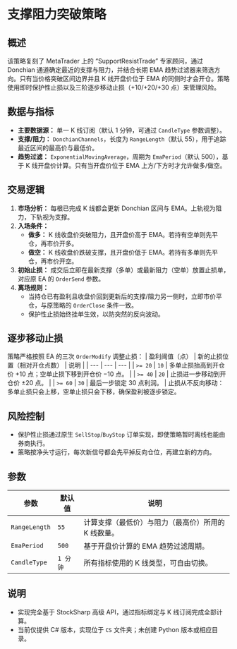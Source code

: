 # 支撑阻力突破策略

## 概述
该策略复刻了 MetaTrader 上的 “SupportResistTrade” 专家顾问，通过 Donchian 通道确定最近的支撑与阻力，并结合长期 EMA 趋势过滤器来筛选方向。只有当价格突破区间边界并且 K 线开盘价位于 EMA 的同侧时才会开仓。策略使用即时保护性止损以及三阶逐步移动止损（+10/+20/+30 点）来管理风险。

## 数据与指标
- **主要数据源：** 单一 K 线订阅（默认 1 分钟，可通过 `CandleType` 参数调整）。
- **支撑/阻力：** `DonchianChannels`，长度为 `RangeLength`（默认 55），用于追踪最近区间的最高价与最低价。
- **趋势过滤：** `ExponentialMovingAverage`，周期为 `EmaPeriod`（默认 500），基于 K 线开盘价计算。只有当开盘价位于 EMA 上方/下方时才允许做多/做空。

## 交易逻辑
1. **市场分析：** 每根已完成 K 线都会更新 Donchian 区间与 EMA。上轨视为阻力，下轨视为支撑。
2. **入场条件：**
   - **做多：** K 线收盘价突破阻力，且开盘价高于 EMA。若持有空单则先平仓，再市价开多。
   - **做空：** K 线收盘价跌破支撑，且开盘价低于 EMA。若持有多单则先平仓，再市价开空。
3. **初始止损：** 成交后立即在最新支撑（多单）或最新阻力（空单）放置止损单，对应原 EA 的 `OrderSend` 参数。
4. **离场规则：**
   - 当持仓已有盈利且收盘价回到更新后的支撑/阻力另一侧时，立即市价平仓，与原策略的 `OrderClose` 条件一致。
   - 保护性止损始终挂单生效，以防突然的反向波动。

## 逐步移动止损
策略严格按照 EA 的三次 `OrderModify` 调整止损：
| 盈利阈值（点） | 新的止损位置（相对开仓点数） | 说明 |
| --- | --- | --- |
| `>= 20` | `10` | 多单止损抬高到开仓价 +10 点；空单止损下移到开仓价 −10 点。 |
| `>= 40` | `20` | 止损进一步移动到开仓价 ±20 点。 |
| `>= 60` | `30` | 最后一步锁定 30 点利润。 |
止损从不反向移动：多单止损只会上移，空单止损只会下移，确保盈利被逐步锁定。

## 风险控制
- 保护性止损通过原生 `SellStop`/`BuyStop` 订单实现，即使策略暂时离线也能由券商执行。
- 策略按净头寸运行，每次新信号都会先平掉反向仓位，再建立新的方向。

## 参数
| 参数 | 默认值 | 说明 |
| --- | --- | --- |
| `RangeLength` | `55` | 计算支撑（最低价）与阻力（最高价）所用的 K 线数量。 |
| `EmaPeriod` | `500` | 基于开盘价计算的 EMA 趋势过滤周期。 |
| `CandleType` | `1 分钟` | 所有指标使用的 K 线类型，可自由切换。 |

## 说明
- 实现完全基于 StockSharp 高级 API，通过指标绑定与 K 线订阅完成全部计算。
- 当前仅提供 C# 版本，实现位于 `CS` 文件夹；未创建 Python 版本或相应目录。
